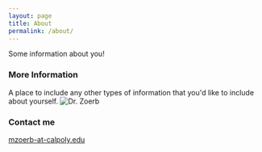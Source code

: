 ```yaml
---
layout: page
title: About
permalink: /about/
---
```


Some information about you!

### More Information

A place to include any other types of information that you'd like to include about yourself.
![Dr. Zoerb]({site.baseurl}/images/zoerb_pic.jpg)

### Contact me

[mzoerb-at-calpoly.edu](mailto:mzoerb@calpoly.edu)
